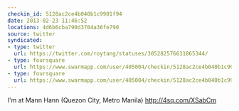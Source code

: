 ```yaml
---
checkin_id: 5128ac2ce4b040b1c9901f94
date: 2013-02-23 11:46:52
locations: 4d6b6cba790d3704a36fe790
source: twitter
syndicated:
- type: twitter
  url: https://twitter.com/roytang/statuses/305282576631865344/
- type: foursquare
  url: https://www.swarmapp.com/user/405004/checkin/5128ac2ce4b040b1c9901f94?s=gHZCTMOwFf0BERgnvqmOWqjqTMI&ref=tw
- type: foursquare
  url: https://www.swarmapp.com/user/405004/checkin/5128ac2ce4b040b1c9901f94?s=gHZCTMOwFf0BERgnvqmOWqjqTMI&ref=tw
---
```


I'm at Mann Hann (Quezon City, Metro Manila) http://4sq.com/XSabCm